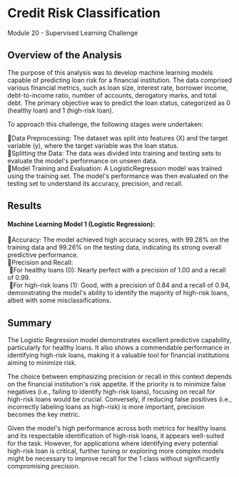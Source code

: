 # Credit Risk Classification 
Module 20 - Supervised Learning Challenge

## Overview of the Analysis

The purpose of this analysis was to develop machine learning models capable of predicting loan risk for a financial institution. The data comprised various financial metrics, such as loan size, interest rate, borrower income, debt-to-income ratio, number of accounts, derogatory marks, and total debt. The primary objective was to predict the loan status, categorized as 0 (healthy loan) and 1 (high-risk loan).

To approach this challenge, the following stages were undertaken:

🔹Data Preprocessing: The dataset was split into features (X) and the target variable (y), where the target variable was the loan status.<br>
🔹Splitting the Data: The data was divided into training and testing sets to evaluate the model's performance on unseen data.<br>
🔹Model Training and Evaluation: A LogisticRegression model was trained using the training set. The model's performance was then evaluated on the testing set to understand its accuracy, precision, and recall.

## Results

#### Machine Learning Model 1 (Logistic Regression):
🔹Accuracy: The model achieved high accuracy scores, with 99.28% on the training data and 99.26% on the testing data, indicating its strong overall predictive performance.<br>
🔹Precision and Recall:<br>
&nbsp;🔸For healthy loans (0): Nearly perfect with a precision of 1.00 and a recall of 0.99.<br>
&nbsp;🔸For high-risk loans (1): Good, with a precision of 0.84 and a recall of 0.94, demonstrating the model's ability to identify the majority of high-risk loans, albeit with some misclassifications.

## Summary

The Logistic Regression model demonstrates excellent predictive capability, particularly for healthy loans. It also shows a commendable performance in identifying high-risk loans, making it a valuable tool for financial institutions aiming to minimize risk.

The choice between emphasizing precision or recall in this context depends on the financial institution's risk appetite. If the priority is to minimize false negatives (i.e., failing to identify high-risk loans), focusing on recall for high-risk loans would be crucial. Conversely, if reducing false positives (i.e., incorrectly labeling loans as high-risk) is more important, precision becomes the key metric.

Given the model's high performance across both metrics for healthy loans and its respectable identification of high-risk loans, it appears well-suited for the task. However, for applications where identifying every potential high-risk loan is critical, further tuning or exploring more complex models might be necessary to improve recall for the 1 class without significantly compromising precision.
